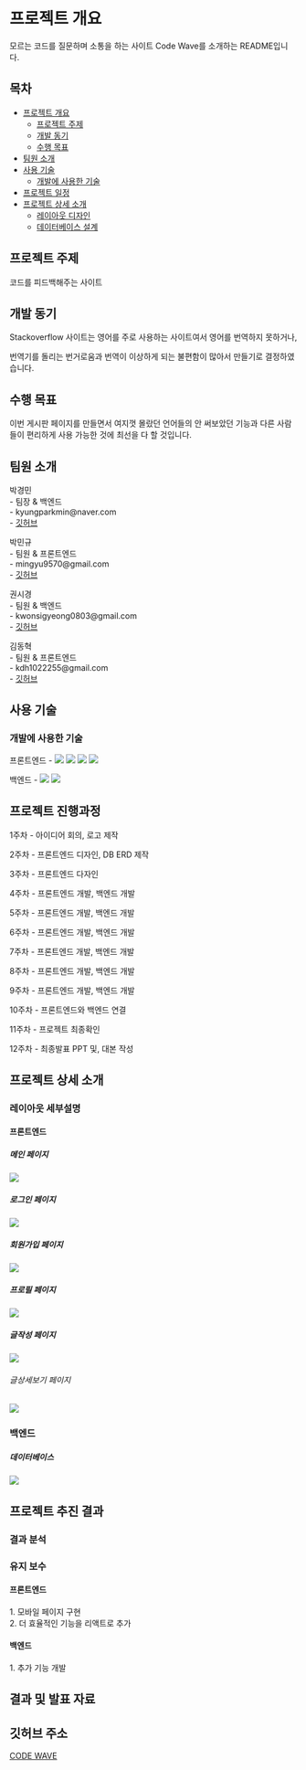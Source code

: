 # 프로젝트 개요
<p>
  모르는 코드를 질문하며 소통을 하는 사이트 Code Wave를 소개하는 README입니다.
</p>


## 목차
* <a href="#프로젝트-개요">프로젝트 개요</a>
  - <a href="#프로젝트-주제">프로젝트 주제</a>
  - <a href="#개발-동기">개발 동기</a>
  - <a href="#수행-목표">수행 목표</a>
* <a href="#팀원-소개">팀원 소개</a>
* <a href="#사용-기술">사용 기술</a>
  - <a href="#개발에-사용한-기술">개발에 사용한 기술</a>
* <a href="#프로젝트-일정">프로젝트 일정</a>
* <a href="#프로젝트-상세-소개">프로젝트 상세 소개</a>
  - <a href="#레이아웃-디자인">레이아웃 디자인</a>
  - <a href="#데이터베이스-설계">데이터베이스 설계</a>

## 프로젝트 주제
<p>
   코드를 피드백해주는 사이트
</p>

## 개발 동기
<p> Stackoverflow 사이트는 영어를 주로 사용하는 사이트여서 영어를 번역하지 못하거나,</p>
<p> 번역기를 돌리는 번거로움과 번역이 이상하게 되는 불편함이 많아서 만들기로 결정하였습니다.</p>

## 수행 목표
<p>
이번 게시판 페이지를 만들면서 여지껏 몰랐던 언어들의 안 써보았던 기능과 다른 사람들이 편리하게 사용 가능한 것에 최선을 다 할 것입니다.
</p>

## 팀원 소개

<p>박경민 <br />
- 팀장 & 백엔드 <br />
- kyungparkmin@naver.com <br />
- <a href="https://github.com/kyungparkmin">깃허브</a>
</p>

<p>박민규 <br />
- 팀원 & 프론트엔드 <br />
- mingyu9570@gmail.com <br />
- <a href="https://github.com/mingyu-0713">깃허브</a>
</p>

<p>권시경 <br />
- 팀원 & 백엔드 <br />
- kwonsigyeong0803@gmail.com <br />
- <a href="https://github.com/kwonsigyeong">깃허브</a>
</p>

<p>김동혁 <br />
- 팀원 & 프론트엔드 <br />
- kdh1022255@gmail.com <br />
- <a href="https://github.com/Hot-dong">깃허브</a>
</p>

## 사용 기술
### 개발에 사용한 기술
<p>
프론트엔드 - 
<img src="https://img.shields.io/badge/React-61DAFB?style=flat-square&logo=React&logoColor=white"/></img>
<img src="https://img.shields.io/badge/CSS-1572B6?style=flat-square&logo=CSS3&logoColor=white"/></img>
<img src="https://img.shields.io/badge/XD-FF61F6?style=flat-square&logo=Adobe XD&logoColor=white"/></img>
<img src="https://img.shields.io/badge/PhotoShop-31A8FF?style=flat-square&logo=Adobe Photoshop&logoColor=white"/></img>
</p>
<p>백엔드 -
<img src="https://img.shields.io/badge/Express-000000?style=flat-square&logo=Express&logoColor=white"/></img>
<img src="https://img.shields.io/badge/MariaDB-003545?style=flat-square&logo=MariaDB&logoColor=white"/></img>
</p>

## 프로젝트 진행과정

<p>1주차 - 아이디어 회의, 로고 제작</p>
<p>2주차 - 프론트엔드 디자인, DB ERD 제작</p>
<p>3주차 - 프론트엔드 다자인</p>
<p>4주차 - 프론트엔드 개발, 백엔드 개발</p>
<p>5주차 - 프론트엔드 개발, 백엔드 개발</p>
<p>6주차 - 프론트엔드 개발, 백엔드 개발</p>
<p>7주차 - 프론트엔드 개발, 백엔드 개발</p>
<p>8주차 - 프론트엔드 개발, 백엔드 개발</p>
<p>9주차 - 프론트엔드 개발, 백엔드 개발</p>
<p>10주차 - 프론트엔드와 백엔드 연결</p>
<p>11주차 - 프로젝트 최종확인</p>
<p>12주차 - 최종발표 PPT 및, 대본 작성</p>

## 프로젝트 상세 소개

### 레이아웃 세부설명

#### 프론트엔드

##### 메인 페이지
<img src="https://user-images.githubusercontent.com/90837142/209602746-e8cff9e7-e78e-46c3-86be-81b91e1ba7ab.gif"></img>

##### 로그인 페이지
<img src="https://user-images.githubusercontent.com/90837142/209602714-e21af4f6-efdf-4404-9522-1a6cb159ac10.gif"></img>

##### 회원가입 페이지
<img src="https://user-images.githubusercontent.com/90837142/209602796-8a1e90e2-d4d2-46bc-9f23-694dcc36bc80.gif"></img>

##### 프로필 페이지
<img src="https://user-images.githubusercontent.com/90837142/209602767-03bc13bd-552f-44af-a382-eac23c00fd23.gif"></img>

##### 글작성 페이지
<img src="https://user-images.githubusercontent.com/90837142/209602819-57ba6a9a-fe81-416f-b0d8-7d92624bde80.gif"></img>

###### 글상세보기 페이지
<img src="https://user-images.githubusercontent.com/90837142/209602784-a52f2ef6-76c4-4cf3-85b8-6d62256ee994.gif"></img>

### 백엔드

##### 데이터베이스
<img src="https://spaghetti-listener.s3.ap-northeast-2.amazonaws.com/public/erd.png"></img>

## 프로젝트 추진 결과

### 결과 분석

  <p></p>

### 유지 보수
  #### 프론트엔드
  <p> 
  1. 모바일 페이지 구현 <br />
  2. 더 효율적인 기능을 리액트로 추가
  </p>
  
  #### 백엔드
  <p>
  1. 추가 기능 개발
  </p>
  
## 결과 및 발표 자료

## 깃허브 주소
<a href="https://github.com/gbsw-spaghetti-coder">
  CODE WAVE
</a>

